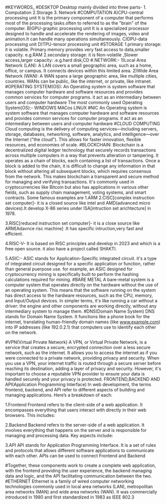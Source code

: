 #KEYWORDS_
#DESKTOP
Desktop mainly divided into three parts- 1. Computation 2.Storage 3. Network 
#COMPUTATION
A)CPU-central processing unit It is the primary component of a computer that performs most of the processing tasks.often to referred to as the "brain" of the computer.
B)GPU-graphic processing unit It is a specialized processor designed to handle and accelerate the rendering of images, video and animation.It can handle many operations simultaneously.
C)DPU-data processing unit
D)TPU-tensor processing unit
#STORAGE
1.primary storage: it is volatile. Primary memory provides very fast access to data,smaller capacity. e.g.RAM
2.secondary storage: it is Non-volatile ,Slower access,larger capacity: .e.g.hard disk,CD
#.NETWORK:-
1)Local Area Network (LAN):
A LAN covers a small geographic area, such as a home, office, or campus. It connects devices within this limited area.
2)Wide Area Network (WAN):
A WAN spans a large geographic area, like multiple cities, countries. WANs can be public, like the internet, or private, like intranet.
#OPERATING SYSTEM(OS):
An Operating system is system software that manages computer hardware and software resources and provides common services for computer programs. it act as an intermediary between users and computer hardware
The most commonly used Operating System(OS):-
WINDOWS
MACos
LINUX
#NIC
An Operating system is system software that manages computer hardware and software resources and provides common services for computer programs. it act as an intermediary between users and computer hardware
#CLOUD COMPUTING
Cloud computing is the delivery of computing services—including servers, storage, databases, networking, software, analytics, and intelligence—over the Internet ("the cloud"). This allows for faster innovation, flexible resources, and economies of scale.
#BLOCKCHAIN:
Blockchain is a decentralized digital ledger technology that securely records transactions across multiple computers in a way that prevents alteration or tampering. It operates as a chain of blocks, each containing a list of transactions. Once a block is added to the chain, it is difficult to change any information in that block without altering all subsequent blocks, which requires consensus from the network. This makes blockchain a transparent and secure method for managing and verifying transactions. It's commonly used in cryptocurrencies like Bitcoin but also has applications in various other fields, such as supply chain management, voting systems, and smart contracts. Some famous examples are
1.ARM
2.CISC[complex instruction set computer]-
it is a closed source like intel and AMD(advanced micro devices).It develop X-86 series under ISA[intruction set arichtecture] in 1978.

3.RISC[reduced instruction set computer]-
it is a close source like ARM[Adavnce risc machine] .It has specific intruction,very fast and efficient.

4.RISC-V-
It is based on RISC principles and develop in 2023 and which is a free open source. it also have a project called SHAKTI.

5.ASIC:-
ASIC stands for Application-Specific integrated circuit. it's a type of integrated circuit designed for a specific application or function, rather than general puerpose use. for example, an ASIC designed for cryptocurrency mining is specifically built to perform the hashing calculations required for mining.
#BARE METAL
A bare-metal system is a computer system that operates directly on the hardware without the use of an operating system. This means that the software running on the system has direct access to the hardware resources, such as the CPU, memory, and Input/Output devices.
In simpler terms, it's like running a car without a driver: the engine and other components are working directly, without any intermediary system to manage them.
#DNS(Domain Name System)
DNS stands for Domain Name System. It functions like a phone book for the internet, translating human-friendly domain names (like www.example.com) into IP addresses (like 192.0.2.1) that computers use to identify each other on the network.

#VPN(Virtual Private Network)
A VPN, or Virtual Private Network, is a service that creates a secure, encrypted connection over a less secure network, such as the internet. It allows you to access the internet as if you were connected to a private network, providing privacy and security.
When you use a VPN, your internet traffic is routed through a secure server before reaching its destination, adding a layer of privacy and security. However, it's important to choose a reputable VPN provider to ensure your data is handled securely and your privacy is protected.
FRONTEND,BACKEND AND API(Application Programming Interface)
In web development, the terms frontend, backend, and API refer to different aspects of building and managing applications. Here’s a breakdown of each:

1.Frontend
Frontend refers to the client-side of a web application. It encompasses everything that users interact with directly in their web browsers. This includes:

2.Backend
Backend refers to the server-side of a web application. It involves everything that happens on the server and is responsible for managing and processing data. Key aspects include:

3.API
API stands for Application Programming Interface. It is a set of rules and protocols that allows different software applications to communicate with each other. APIs can be used to connect Frontend and Backend

#Together, these components work to create a complete web application, with the frontend providing the user experience, the backend managing data and logic, and the API facilitating communication between the two.
#ETHERNET
Ethernet is a family of wired computer networking technologies commonly used in local area networks (LAN), metropolitan area networks (MAN) and wide area networks (WAN). It was commercially introduced in 1980 and first standardized in 1983 as IEEE 802.3


